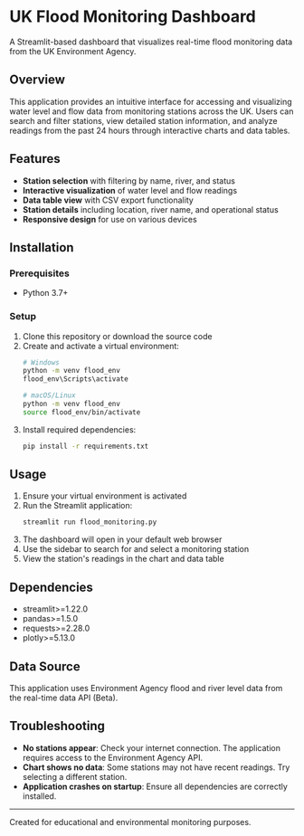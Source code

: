 # UK Flood Monitoring Dashboard

A Streamlit-based dashboard that visualizes real-time flood monitoring data from the UK Environment Agency.

## Overview

This application provides an intuitive interface for accessing and visualizing water level and flow data from monitoring stations across the UK. Users can search and filter stations, view detailed station information, and analyze readings from the past 24 hours through interactive charts and data tables.

## Features

- **Station selection** with filtering by name, river, and status
- **Interactive visualization** of water level and flow readings
- **Data table view** with CSV export functionality
- **Station details** including location, river name, and operational status
- **Responsive design** for use on various devices

## Installation

### Prerequisites
- Python 3.7+

### Setup

1. Clone this repository or download the source code
2. Create and activate a virtual environment:
   ```bash
   # Windows
   python -m venv flood_env
   flood_env\Scripts\activate
   
   # macOS/Linux
   python -m venv flood_env
   source flood_env/bin/activate
   ```
3. Install required dependencies:
   ```bash
   pip install -r requirements.txt
   ```

## Usage

1. Ensure your virtual environment is activated
2. Run the Streamlit application:
   ```bash
   streamlit run flood_monitoring.py
   ```
3. The dashboard will open in your default web browser
4. Use the sidebar to search for and select a monitoring station
5. View the station's readings in the chart and data table

## Dependencies

- streamlit>=1.22.0
- pandas>=1.5.0
- requests>=2.28.0
- plotly>=5.13.0

## Data Source

This application uses Environment Agency flood and river level data from the real-time data API (Beta).

## Troubleshooting

- **No stations appear**: Check your internet connection. The application requires access to the Environment Agency API.
- **Chart shows no data**: Some stations may not have recent readings. Try selecting a different station.
- **Application crashes on startup**: Ensure all dependencies are correctly installed.

---

Created for educational and environmental monitoring purposes.